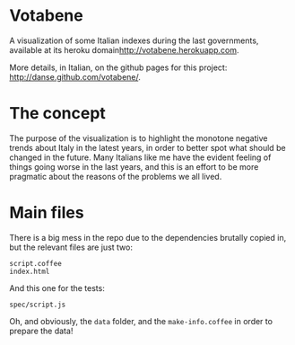 # Votabene

A visualization of some Italian indexes during the last governments, available
at its heroku domain<http://votabene.herokuapp.com>.

More details, in Italian, on the github pages for this project:
<http://danse.github.com/votabene/>.

# The concept

The purpose of the visualization is to highlight the monotone negative trends
about Italy in the latest years, in order to better spot what should be changed
in the future. Many Italians like me have the evident feeling of things going
worse in the last years, and this is an effort to be more pragmatic about the
reasons of the problems we all lived.

# Main files

There is a big mess in the repo due to the dependencies brutally copied in, but the relevant files are just two:

    script.coffee
    index.html

And this one for the tests:

    spec/script.js

Oh, and obviously, the `data` folder, and the `make-info.coffee` in order to
prepare the data!

